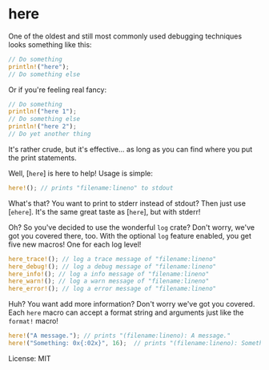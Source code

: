 # here

One of the oldest and still most commonly used debugging techniques looks something like this:

```rust
// Do something
println!("here");
// Do something else
```

Or if you're feeling real fancy:

```rust
// Do something
println!("here 1");
// Do something else
println!("here 2");
// Do yet another thing
```

It's rather crude, but it's effective... as long as you can find where you put the print
statements.

Well, [`here`] is here to help! Usage is simple:

```rust
here!(); // prints "filename:lineno" to stdout
```

What's that? You want to print to stderr instead of stdout? Then just use [`ehere`]. It's the
same great taste as [`here`], but with stderr!

Oh? So you've decided to use the wonderful `log` crate? Don't worry, we've got you covered
there, too. With the optional `log` feature enabled, you get five new macros! One for each log
level!

```rust
here_trace!(); // log a trace message of "filename:lineno"
here_debug!(); // log a debug message of "filename:lineno"
here_info!(); // log a info message of "filename:lineno"
here_warn!(); // log a warn message of "filename:lineno"
here_error!(); // log a error message of "filename:lineno"
```

Huh? You want add more information? Don't worry we've got you covered. Each `here` macro can
accept a format string and arguments just like the `format!` macro!

```rust
here!("A message."); // prints "(filename:lineno): A message."
here!("Something: 0x{:02x}", 16);  // prints "(filename:lineno): Something: 0x0f"
```

License: MIT
